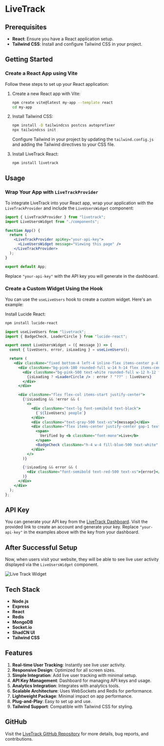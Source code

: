 # LiveTrack

## Prerequisites

- **React**: Ensure you have a React application setup.
- **Tailwind CSS**: Install and configure Tailwind CSS in your project.

## Getting Started

### Create a React App using Vite

Follow these steps to set up your React application:

1. Create a new React app with Vite:

   ```bash
   npm create vite@latest my-app --template react
   cd my-app
   ```

2. Install Tailwind CSS:

   ```bash
   npm install -D tailwindcss postcss autoprefixer
   npx tailwindcss init
   ```

   Configure Tailwind in your project by updating the `tailwind.config.js` and adding the Tailwind directives to your CSS file.

3. Install LiveTrack React:

   ```bash
   npm install livetrack
   ```

## Usage

### Wrap Your App with `LiveTrackProvider`

To integrate LiveTrack into your React app, wrap your application with the `LiveTrackProvider` and include the `LiveUsersWidget` component:

```jsx
import { LiveTrackProvider } from "livetrack";
import LiveUsersWidget from "./components";

function App() {
  return (
    <LiveTrackProvider apiKey="your-api-key">
      <LiveUsersWidget message="Viewing this page" />
    </LiveTrackProvider>
  );
}

export default App;
```

Replace `"your-api-key"` with the API key you will generate in the dashboard.

### Create a Custom Widget Using the Hook

You can use the `useLiveUsers` hook to create a custom widget. Here's an example:

Install Lucide React:

```bash
npm install lucide-react
```

```jsx
import useLiveUsers from "livetrack";
import { BadgeCheck, LoaderCircle } from "lucide-react";

export const LiveUsersWidget = ({ message }) => {
  const { liveUsers, error, isLoading } = useLiveUsers();

  return (
    <div className="fixed bottom-4 left-4 inline-flex items-center p-4 px-5 bg-white text-sm font-medium font-poppins border rounded-full shadow-lg h-20 max-w-xs space-x-2 z-[9999]">
      <div className="bg-pink-100 rounded-full w-14 h-14 flex items-center justify-center">
        <div className="bg-pink-500 text-white rounded-full w-12 h-12 flex items-center justify-center font-bold text-lg animate-pulse">
          {isLoading ? <LoaderCircle /> : error ? "??" : liveUsers}
        </div>
      </div>

      <div className="flex flex-col items-start justify-center">
        {!isLoading && !error && (
          <>
            <div className="text-lg font-semibold text-black">
              {`${liveUsers} people`}
            </div>
            <div className="text-gray-500 text-xs">{message}</div>
            <div className="flex items-center justify-center gap-1 text-blue-500 text-xs">
              <span>
                Verified by <b className="font-mono">Live</b>
              </span>
              <BadgeCheck className="h-4 w-4 fill-blue-500 text-white" />
            </div>
          </>
        )}

        {!isLoading && error && (
          <div className="font-semibold text-red-500 text-xs">{error}</div>
        )}
      </div>
    </div>
  );
};
```

## API Key

You can generate your API key from the [LiveTrack Dashboard](https://livetrack.vercel.app/). Visit the provided link to create an account and generate your key. Replace `"your-api-key"` in the examples above with the key from your dashboard.

## After Successful Setup

Now, when users visit your website, they will be able to see live user activity displayed via the `LiveUsersWidget` component.

![Live Track Widget](https://imgur.com/Nceyps1.png)

## Tech Stack

- **Node.js**
- **Express**
- **React**
- **Redis**
- **MongoDB**
- **Socket.io**
- **ShadCN UI**
- **Tailwind CSS**

## Features

1. **Real-time User Tracking**: Instantly see live user activity.
2. **Responsive Design**: Optimized for all screen sizes.
3. **Simple Integration**: Add live user tracking with minimal setup.
4. **API Key Management**: Dashboard for managing API keys and usage.
5. **Analytics Integration**: Integrates with analytics tools.
6. **Scalable Architecture**: Uses WebSockets and Redis for performance.
7. **Lightweight Package**: Minimal impact on app performance.
8. **Plug-and-Play**: Easy to set up and use.
9. **Tailwind Support**: Compatible with Tailwind CSS for styling.

## GitHub

Visit the [LiveTrack GitHub Repository](https://github.com/Kunal-jaiswal972/LiveTrack) for more details, bug reports, and contributions.
